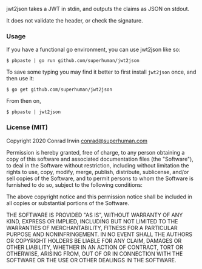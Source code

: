jwt2json takes a JWT in stdin, and outputs the claims as JSON on stdout.

It does not validate the header, or check the signature.

### Usage

If you have a functional go environment, you can use jwt2json like so:

```
$ pbpaste | go run github.com/superhuman/jwt2json
```

To save some typing you may find it better to first install `jwt2json` once, and then use it:

```
$ go get github.com/superhuman/jwt2json
```

From then on, 
```
$ pbpaste | jwt2json
```

### License (MIT)

Copyright 2020 Conrad Irwin <conrad@superhuman.com>

Permission is hereby granted, free of charge, to any person obtaining a copy of
this software and associated documentation files (the "Software"), to deal in
the Software without restriction, including without limitation the rights to
use, copy, modify, merge, publish, distribute, sublicense, and/or sell copies
of the Software, and to permit persons to whom the Software is furnished to do
so, subject to the following conditions:

The above copyright notice and this permission notice shall be included in all
copies or substantial portions of the Software.

THE SOFTWARE IS PROVIDED "AS IS", WITHOUT WARRANTY OF ANY KIND, EXPRESS OR
IMPLIED, INCLUDING BUT NOT LIMITED TO THE WARRANTIES OF MERCHANTABILITY,
FITNESS FOR A PARTICULAR PURPOSE AND NONINFRINGEMENT. IN NO EVENT SHALL THE
AUTHORS OR COPYRIGHT HOLDERS BE LIABLE FOR ANY CLAIM, DAMAGES OR OTHER
LIABILITY, WHETHER IN AN ACTION OF CONTRACT, TORT OR OTHERWISE, ARISING FROM,
OUT OF OR IN CONNECTION WITH THE SOFTWARE OR THE USE OR OTHER DEALINGS IN THE
SOFTWARE.
